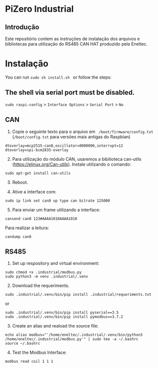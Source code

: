 # PiZero Industrial

## Introdução

Este repositório contem as instruções de instalação dos arquivos e bibliotecas para utilização do RS485 CAN HAT produzido pela Eneltec.

# Instalação

You can run ```sudo sh install.sh ``` or follow the steps:

## The shell via serial port must be disabled.

```sudo raspi-config``` > ```Interface Options``` > ```Serial Port``` > ```No```

## CAN
1. Copie o seguinte texto para o arquivo em ``` /boot/firmware/config.txt``` (```/boot/config.txt``` para versões mais antigas do Raspbian)

```
dtoverlay=mcp2515-can0,oscillator=8000000,interrupt=12
dtoverlay=spi-bcm2835-overlay

```

2. Para utilização do módulo CAN, usaremos a bibilioteca can-utils (https://elinux.org/Can-utils).
Instale utilizando o comando:

``` 
sudo apt-get install can-utils 

```

3.  Reboot.

4. Ative a interface com:

```
sudo ip link set can0 up type can bitrate 125000

```

5. Para enviar um frame utilizando a interface:
```
cansend can0 123#AAAA1010AAAA1010

```

Para realizar a leitura:

```
candump can0

```

## RS485


1. Set up respository and virtual environment:

```
sudo chmod +x .industrial/modbus.py
sudo python3 -m venv .industrial/.venv
```

2. Download the requeriments.

```
sudo .industrial/.venv/bin/pip install .industrial/requeriments.txt
```
or

```
sudo .industrial/.venv/bin/pip install pyserial==3.5
sudo .industrial/.venv/bin/pip install pymodbus==3.7.2
```

3. Create an alias and reaload the source file: 

```
echo alias modbus="'/home/eneltec/.industrial/.venv/bin/python3 /home/eneltec/.industrial/modbus.py'" | sudo tee -a ~/.bashrc
source ~/.bashrc
```

4. Test the Modbus Interface:

``` 
modbus read coil 1 1 1
```